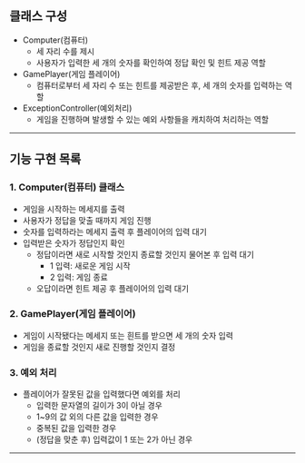 ## 클래스 구성

- Computer(컴퓨터)
  - 세 자리 수를 제시
  - 사용자가 입력한 세 개의 숫자를 확인하여 정답 확인 및 힌트 제공 역할
- GamePlayer(게임 플레이어)
  - 컴퓨터로부터 세 자리 수 또는 힌트를 제공받은 후, 세 개의 숫자를 입력하는 역할
- ExceptionController(예외처리)
  - 게임을 진행하며 발생할 수 있는 예외 사항들을 캐치하여 처리하는 역할

---

## 기능 구현 목록

### 1. Computer(컴퓨터) 클래스

- 게임을 시작하는 메세지를 출력
- 사용자가 정답을 맞출 때까지 게임 진행
- 숫자를 입력하라는 메세지 출력 후 플레이어의 입력 대기
- 입력받은 숫자가 정답인지 확인
    - 정답이라면 새로 시작할 것인지 종료할 것인지 물어본 후 입력 대기
        - 1 입력: 새로운 게임 시작
        - 2 입력: 게임 종료
    - 오답이라면 힌트 제공 후 플레이어의 입력 대기
    
### 2. GamePlayer(게임 플레이어)
- 게임이 시작됐다는 메세지 또는 흰트를 받으면 세 개의 숫자 입력
- 게임을 종료할 것인지 새로 진행할 것인지 결정

### 3. 예외 처리
- 플레이어가 잘못된 값을 입력했다면 예외를 처리
    - 입력한 문자열의 길이가 3이 아닐 경우
    - 1~9의 값 외의 다른 값을 입력한 경우
    - 중복된 값을 입력한 경우
    - (정답을 맞춘 후) 입력값이 1 또는 2가 아닌 경우

---
